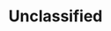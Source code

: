 ---
layout: archive-tags
title: Unclassified
slug: unclassified
category: unclassified
menu: false
order: 5
---